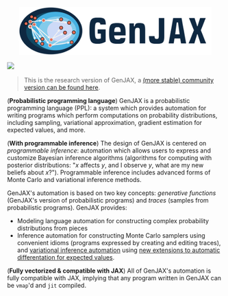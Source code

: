 <p align="center">
<img width="450" src="./logo.png"/>
</p>

<a href="https://codecov.io/gh/probcomp/genjax">
<img src="https://codecov.io/gh/probcomp/genjax/graph/badge.svg?token=AGORyvyVeu"/></a>

> This is the research version of GenJAX, a [(more stable) community version can be found here](https://github.com/genjax-community/genjax).

(**Probabilistic programming language**) GenJAX is a probabilistic programming language (PPL): a system which provides automation for writing programs which perform computations on probability distributions, including sampling, variational approximation, gradient estimation for expected values, and more.

(**With programmable inference**) The design of GenJAX is centered on _programmable inference_: automation which allows users to express and customize Bayesian inference algorithms (algorithms for computing with posterior distributions: "_x_ affects _y_, and I observe _y_, what are my new beliefs about _x_?"). Programmable inference includes advanced forms of Monte Carlo and variational inference methods.

GenJAX's automation is based on two key concepts: _generative functions_ (GenJAX's version of probabilistic programs) and _traces_ (samples from probabilistic programs). GenJAX provides:

* Modeling language automation for constructing complex probability distributions from pieces
* Inference automation for constructing Monte Carlo samplers using convenient idioms (programs expressed by creating and editing traces), and [variational inference automation](https://dl.acm.org/doi/10.1145/3656463) using [new extensions to automatic differentation for expected values](https://dl.acm.org/doi/10.1145/3571198).

(**Fully vectorized & compatible with JAX**) All of GenJAX's automation is fully compatible with JAX, implying that any program written in GenJAX can be `vmap`'d and `jit` compiled.
